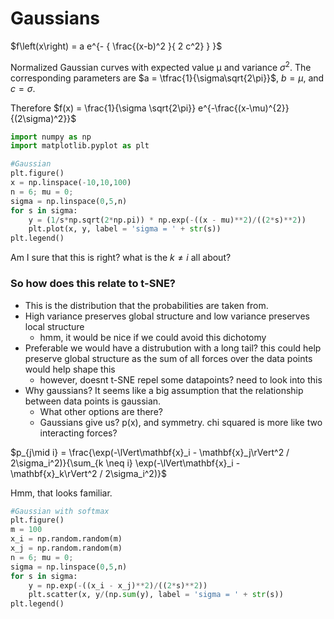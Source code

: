 # Gaussians

$f\left(x\right) = a e^{- { \frac{(x-b)^2 }{ 2 c^2} } }$

Normalized Gaussian curves with expected value μ and variance $\sigma^2$. The corresponding parameters are $a = \tfrac{1}{\sigma\sqrt{2\pi}}$, $b = \mu$, and $c = \sigma$.

Therefore $f(x) = \frac{1}{\sigma \sqrt{2\pi}} e^{-\frac{(x-\mu)^{2}}{(2\sigma)^2}}$


```python
import numpy as np
import matplotlib.pyplot as plt

#Gaussian
plt.figure()
x = np.linspace(-10,10,100)
n = 6; mu = 0;
sigma = np.linspace(0,5,n)
for s in sigma:
	y = (1/s*np.sqrt(2*np.pi)) * np.exp(-((x - mu)**2)/((2*s)**2))
	plt.plot(x, y, label = 'sigma = ' + str(s))
plt.legend()

```
Am I sure that this is right? what is the $k \neq i$ all about?


### So how does this relate to t-SNE?
* This is the distribution that the probabilities are taken from. 
* High variance preserves global structure and low variance preserves local structure
	* hmm, it would be nice if we could avoid this dichotomy
* Preferable we would have a distrubution with a long tail? this could help preserve global structure as the sum of all forces over the data points would help shape this
	* however, doesnt t-SNE repel some datapoints? need to look into this
*  Why gaussians? It seems like a big assumption that the relationship between data points is gaussian.
	* What other options are there? 
	* Gaussians give us? p(x), and symmetry. chi squared is more like two interacting forces? 

$p_{j\mid i} = \frac{\exp(-\lVert\mathbf{x}_i - \mathbf{x}_j\rVert^2 / 2\sigma_i^2)}{\sum_{k \neq i} \exp(-\lVert\mathbf{x}_i - \mathbf{x}_k\rVert^2 / 2\sigma_i^2)}$

Hmm, that looks familiar.


```python
#Gaussian with softmax
plt.figure()
m = 100
x_i = np.random.random(m)
x_j = np.random.random(m)
n = 6; mu = 0;
sigma = np.linspace(0,5,n)
for s in sigma:
	y = np.exp(-((x_i - x_j)**2)/((2*s)**2))
	plt.scatter(x, y/(np.sum(y), label = 'sigma = ' + str(s))
plt.legend()
```
